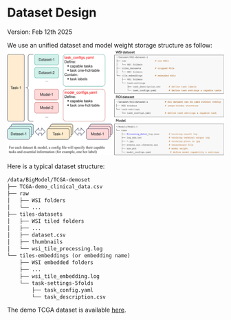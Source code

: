 # Dataset Design

Version: Feb 12th 2025

We use an unified dataset and model weight storage structure as follow:
<img width="555" alt="UnPuzzle Datasets" src="./images/dataset_structure.jpg">

Here is a typical dataset structure:
```
/data/BigModel/TCGA-demoset
├── TCGA-demo_clinical_data.csv
├── raw
│   ├── WSI folders
│   └── ...
├── tiles-datasets
│   ├── WSI tiled folders
│   ├── ...
│   ├── dataset.csv
│   ├── thumbnails
│   └── wsi_tile_processing.log
└── tiles-embeddings (or embedding name)
    ├── WSI embedded folders
    ├── ...
    ├── wsi_tile_embedding.log
    └── task-settings-5folds
        ├── task_config.yaml
        └── task_description.csv
```

The demo TCGA dataset is available [here](https://drive.google.com/file/d/1Xp_35nnWd9iILNlUQcOb7dbRLooDfZ7U/view?usp=share_link).



